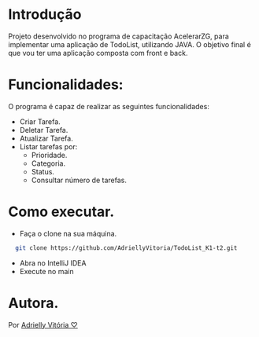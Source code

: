 # Introdução

Projeto desenvolvido no programa de capacitação AcelerarZG, para implementar uma aplicação de TodoList, utilizando JAVA.
O objetivo final é que vou ter uma aplicação composta com front e back.

# Funcionalidades:
O programa é capaz de realizar as seguintes funcionalidades:
* Criar Tarefa.
* Deletar Tarefa.
* Atualizar Tarefa.
* Listar tarefas por:
    * Prioridade.
    * Categoria.
    * Status.
    * Consultar número de tarefas.

# Como executar.
* Faça o clone na sua máquina.
```bash
  git clone https://github.com/AdriellyVitoria/TodoList_K1-t2.git
```
* Abra no IntelliJ IDEA
* Execute no main

# Autora.
Por <a href="https://www.linkedin.com/in/adriellymendes-dev/" target="_blank" rel="noopener noreferrer">Adrielly Vitória ♡</a>